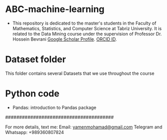# ABC-machine-learning
* This repository is dedicated to the master's students in the Faculty of Mathematics, Statistics, and Computer Science at Tabriz University. It is related to the Data Mining course under the supervision of Professor Dr. Hossein Bevrani  [Google Scholar Profile](https://scholar.google.com/citations?user=nNfGwMUAAAAJ&hl=en). [ORCID ID](https://orcid.org/0000-0003-4658-9095).
  
# Dataset folder 
This folder contains several Datasets that we use throughout the course
# Python code
* Pandas: introduction to Pandas package


#######################################

For more details, text me:
Email: yamenmohamad@gmail.com
Telegram and Whatsapp: +989360807824
